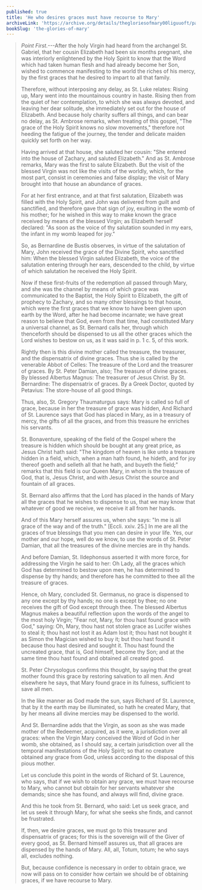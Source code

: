 ```yaml
---
published: true
title: 'He who desires graces must have recourse to Mary'
archiveLink: 'https://archive.org/details/thegloriesofmary00liguuoft/page/437?view=theater'
bookSlug: 'the-glories-of-mary'
---
```


> *Point First.*---After the holy Virgin had heard from the archangel St. Gabriel, that her cousin Elizabeth had been six months pregnant, she was interiorly enlightened by the Holy Spirit to know that the Word which had taken human flesh and had already become her Son, wished to commence manifesting to the world the riches of his mercy, by the first graces that he desired to impart to all that family.
>
> Therefore, without interposing any delay, as St. Luke relates: Rising up, Mary went into the mountainous country in haste. Rising then from the quiet of her contemplation, to which she was always devoted, and leaving her dear solitude, she immediately set out for the house of Elizabeth. And because holy charity suffers all things, and can bear no delay, as St. Ambrose remarks, when treating of this gospel, "The grace of the Holy Spirit knows no slow movements," therefore not heeding the fatigue of the journey, the tender and delicate maiden quickly set forth on her way.
>
> Having arrived at that house, she saluted her cousin: "She entered into the house of Zachary, and saluted Elizabeth." And as St. Ambrose remarks, Mary was the first to salute Elizabeth. But the visit of the blessed Virgin was not like the visits of the worldly, which, for the most part, consist in ceremonies and false display; the visit of Mary brought into that house an abundance of graces.
>
> For at her first entrance, and at that first salutation, Elizabeth was filled with the Holy Spirit, and John was delivered from guilt and sanctified, and therefore gave that sign of joy, exulting in the womb of his mother; for he wished in this way to make known the grace received by means of the blessed Virgin; as Elizabeth herself declared: "As soon as the voice of thy salutation sounded in my ears, the infant in my womb leaped for joy."
>
> So, as Bernardine de Bustis observes, in virtue of the salutation of Mary, John received the grace of the Divine Spirit, who sanctified him: When the blessed Virgin saluted Elizabeth, the voice of the salutation entering through her ears, descended to the child, by virtue of which salutation he received the Holy Spirit.
>
> Now if these first-fruits of the redemption all passed through Mary, and she was the channel by means of which grace was communicated to the Baptist, the Holy Spirit to Elizabeth, the gift of prophecy to Zachary, and so many other blessings to that house, which were the first graces that we know to have been given upon earth by the Word, after he had become incarnate; we have great reason to believe that God, even from that time, had constituted Mary a universal channel, as St. Bernard calls her, through which thenceforth should be dispensed to us all the other graces which the Lord wishes to bestow on us, as it was said in p. 1 c. 5, of this work.
>
> Rightly then is this divine mother called the treasure, the treasurer, and the dispensatrix of divine graces. Thus she is called by the venerable Abbot of Celles: The treasure of the Lord and the treasurer of graces. By St. Peter Damian, also; The treasure of divine graces. By blessed Albertus Magnus: The treasurer of Jesus Christ. By St. Bernardine: The dispensatrix of graces. By a Greek Doctor, quoted by Petavius: The store-house of all good things.
>
> Thus, also, St. Gregory Thaumaturgus says: Mary is called so full of grace, because in her the treasure of grace was hidden, And Richard of St. Laurence says that God has placed in Mary, as in a treasury of mercy, the gifts of all the graces, and from this treasure he enriches his servants.
>
> St. Bonaventure, speaking of the field of the Gospel where the treasure is hidden which should be bought at any great price, as Jesus Christ hath said: "The kingdom of heaven is like unto a treasure hidden in a field, which, when a man hath found, he hideth, and for joy thereof goeth and selleth all that he hath, and buyeth the field;" remarks that this field is our Queen Mary, in whom is the treasure of God, that is, Jesus Christ, and with Jesus Christ the source and fountain of all graces.
>
> St. Bernard also affirms that the Lord has placed in the hands of Mary all the graces that he wishes to dispense to us, that we may know that whatever of good we receive, we receive it all from her hands.
>
> And of this Mary herself assures us, when she says: "In me is all grace of the way and of the truth." [Eccli. xxiv. 25.] In me are all the graces of true blessings that you men can desire in your life. Yes, our mother and our hope, well do we know, to use the words of St. Peter Damian, that all the treasures of the divine mercies are in thy hands.
>
> And before Damian, St. Ildephonsus asserted it with more force, for addressing the Virgin he said to her: Oh Lady, all the graces which God has determined to bestow upon men, he has determined to dispense by thy hands; and therefore has he committed to thee all the treasure of graces.
>
> Hence, oh Mary, concluded St. Germanus, no grace is dispensed to any one except by thy hands; no one is except by thee; no one receives the gift of God except through thee. The blessed Albertus Magnus makes a beautiful reflection upon the words of the angel to the most holy Virgin; "Fear not, Mary, for thou hast found grace with God," saying: Oh, Mary, thou hast not stolen grace as Lucifer wishes to steal it; thou hast not lost it as Adam lost it; thou hast not bought it as Simon the Magician wished to buy it; but thou hast found it because thou hast desired and sought it. Thou hast found the uncreated grace, that is, God himself, become thy Son; and at the same time thou hast found and obtained all created good.
>
> St. Peter Chrysologus confirms this thought, by saying that the great mother found this grace by restoring salvation to all men. And elsewhere he says, that Mary found grace in its fulness, sufficient to save all men.
>
> In the like manner as God made the sun, says Richard of St. Laurence, that by it the earth may be illuminated, so hath he created Mary, that by her means all divine mercies may be dispensed to the world.
>
> And St. Bernardine adds that the Virgin, as soon as she was made mother of the Redeemer, acquired, as it were, a jurisdiction over all graces: when the Virgin Mary conceived the Word of God in her womb, she obtained, as I should say, a certain jurisdiction over all the temporal manifestations of the Holy Spirit; so that no creature obtained any grace from God, unless according to the disposal of this pious mother.
>
> Let us conclude this point in the words of Richard of St. Laurence, who says, that if we wish to obtain any grace, we must have recourse to Mary, who cannot but obtain for her servants whatever she demands; since she has found, and always will find, divine grace.
>
> And this he took from St. Bernard, who said: Let us seek grace, and let us seek it through Mary, for what she seeks she finds, and cannot be frustrated.
>
> If, then, we desire graces, we must go to this treasurer and dispensatrix of graces; for this is the sovereign will of the Giver of every good, as St. Bernard himself assures us, that all graces are dispensed by the hands of Mary. All, all, Totum, totum; he who says all, excludes nothing.
>
> But, because confidence is necessary in order to obtain grace, we now will pass on to consider how certain we should be of obtaining graces, if we have recourse to Mary.
